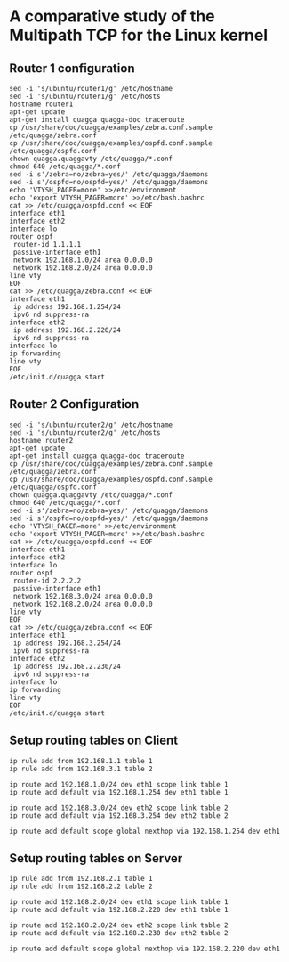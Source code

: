 # A comparative study of the Multipath TCP for the Linux kernel

## Router 1 configuration
    
    sed -i 's/ubuntu/router1/g' /etc/hostname
    sed -i 's/ubuntu/router1/g' /etc/hosts
    hostname router1
    apt-get update
    apt-get install quagga quagga-doc traceroute
    cp /usr/share/doc/quagga/examples/zebra.conf.sample /etc/quagga/zebra.conf
    cp /usr/share/doc/quagga/examples/ospfd.conf.sample /etc/quagga/ospfd.conf
    chown quagga.quaggavty /etc/quagga/*.conf
    chmod 640 /etc/quagga/*.conf
    sed -i s'/zebra=no/zebra=yes/' /etc/quagga/daemons
    sed -i s'/ospfd=no/ospfd=yes/' /etc/quagga/daemons
    echo 'VTYSH_PAGER=more' >>/etc/environment 
    echo 'export VTYSH_PAGER=more' >>/etc/bash.bashrc
    cat >> /etc/quagga/ospfd.conf << EOF
    interface eth1
    interface eth2
    interface lo
    router ospf
     router-id 1.1.1.1
     passive-interface eth1
     network 192.168.1.0/24 area 0.0.0.0
     network 192.168.2.0/24 area 0.0.0.0
    line vty
    EOF
    cat >> /etc/quagga/zebra.conf << EOF
    interface eth1
     ip address 192.168.1.254/24
     ipv6 nd suppress-ra
    interface eth2
     ip address 192.168.2.220/24
     ipv6 nd suppress-ra
    interface lo
    ip forwarding
    line vty
    EOF
    /etc/init.d/quagga start

## Router 2 Configuration

    sed -i 's/ubuntu/router2/g' /etc/hostname
    sed -i 's/ubuntu/router2/g' /etc/hosts
    hostname router2
    apt-get update
    apt-get install quagga quagga-doc traceroute
    cp /usr/share/doc/quagga/examples/zebra.conf.sample /etc/quagga/zebra.conf
    cp /usr/share/doc/quagga/examples/ospfd.conf.sample /etc/quagga/ospfd.conf
    chown quagga.quaggavty /etc/quagga/*.conf
    chmod 640 /etc/quagga/*.conf
    sed -i s'/zebra=no/zebra=yes/' /etc/quagga/daemons
    sed -i s'/ospfd=no/ospfd=yes/' /etc/quagga/daemons
    echo 'VTYSH_PAGER=more' >>/etc/environment 
    echo 'export VTYSH_PAGER=more' >>/etc/bash.bashrc
    cat >> /etc/quagga/ospfd.conf << EOF
    interface eth1
    interface eth2
    interface lo
    router ospf
     router-id 2.2.2.2
     passive-interface eth1
     network 192.168.3.0/24 area 0.0.0.0
     network 192.168.2.0/24 area 0.0.0.0
    line vty
    EOF
    cat >> /etc/quagga/zebra.conf << EOF
    interface eth1
     ip address 192.168.3.254/24
     ipv6 nd suppress-ra
    interface eth2
     ip address 192.168.2.230/24
     ipv6 nd suppress-ra
    interface lo
    ip forwarding
    line vty
    EOF
    /etc/init.d/quagga start

## Setup routing tables on Client

    ip rule add from 192.168.1.1 table 1
    ip rule add from 192.168.3.1 table 2
    
    ip route add 192.168.1.0/24 dev eth1 scope link table 1
    ip route add default via 192.168.1.254 dev eth1 table 1
    
    ip route add 192.168.3.0/24 dev eth2 scope link table 2
    ip route add default via 192.168.3.254 dev eth2 table 2
    
    ip route add default scope global nexthop via 192.168.1.254 dev eth1

## Setup routing tables on Server

    ip rule add from 192.168.2.1 table 1
    ip rule add from 192.168.2.2 table 2
    
    ip route add 192.168.2.0/24 dev eth1 scope link table 1
    ip route add default via 192.168.2.220 dev eth1 table 1
    
    ip route add 192.168.2.0/24 dev eth2 scope link table 2
    ip route add default via 192.168.2.230 dev eth2 table 2
    
    ip route add default scope global nexthop via 192.168.2.220 dev eth1

